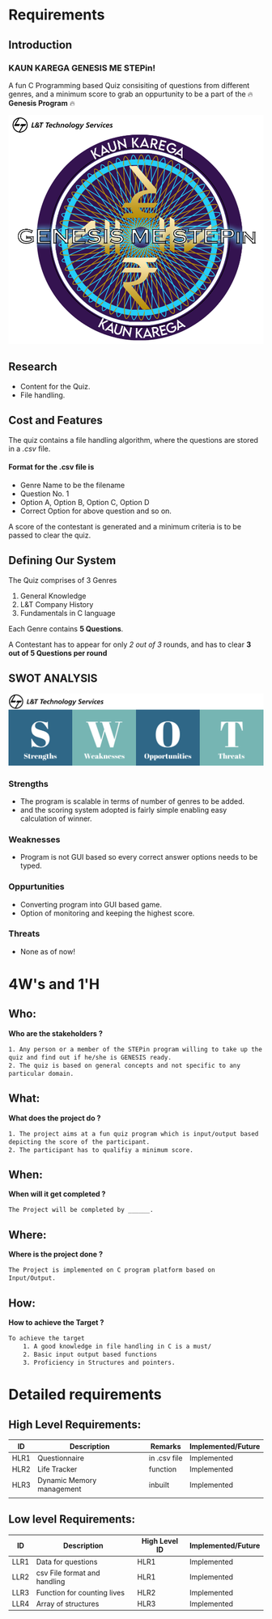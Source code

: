 # Requirements
## Introduction
### KAUN KAREGA GENESIS ME STEPin! 
A fun C Programming based Quiz consisiting of questions from different genres, and a minimum score to grab an oppurtunity to be a part of the :fire: **Genesis                   Program** :fire:


![MiniProject Intro Photo](kkgms.png)
## Research
* Content for the Quiz.
* File handling.


## Cost and Features
The quiz contains a file handling algorithm, where the questions are stored in a *.csv* file.

#### Format for the .csv file is
- Genre Name to be the filename
- Question No. 1
- Option A, Option B, Option C, Option D
- Correct Option for above question
and so on.

A score of the contestant is generated and a minimum criteria is to be passed to clear the quiz.

## Defining Our System
The Quiz comprises of 3 Genres
1. General Knowledge
2. L&T Company History
3. Fundamentals in C language

Each Genre contains **5 Questions**.

A Contestant has to appear for only *2 out of 3* rounds, and has to clear **3 out of 5 Questions per round**

## SWOT ANALYSIS
![SWOT analysis photo](swotanalysis.png)

### Strengths
* The program is scalable in terms of number of genres to be added.
* and the scoring system adopted is fairly simple enabling easy calculation of winner.
### Weaknesses
* Program is not GUI based so every correct answer options needs to be typed.
### Oppurtunities
* Converting program into GUI based game.
* Option of monitoring and keeping the highest score.
### Threats
* None as of now!

# 4W&#39;s and 1&#39;H

## Who:
**Who are the stakeholders ?**

    1. Any person or a member of the STEPin program willing to take up the quiz and find out if he/she is GENESIS ready.
    2. The quiz is based on general concepts and not specific to any particular domain. 

## What:
**What does the project do ?**

    1. The project aims at a fun quiz program which is input/output based depicting the score of the participant.
    2. The participant has to qualifiy a minimum score.

## When:
**When will it get completed ?**

    The Project will be completed by ______.

## Where:
**Where is the project done ?**

    The Project is implemented on C program platform based on Input/Output.

## How:
**How to achieve the Target ?**

    To achieve the target
        1. A good knowledge in file handling in C is a must/
        2. Basic input output based functions
        3. Proficiency in Structures and pointers.

# Detailed requirements
## High Level Requirements:
| ID    | Description   | Remarks      | Implemented/Future |
|-------|---------------|--------------|--------------------|
| HLR1  | Questionnaire | in .csv file | Implemented        |
| HLR2  | Life Tracker  | function     | Implemented        |
| HLR3  | Dynamic Memory management| inbuilt| Implemented        |              
|    |                  |              |                    |


##  Low level Requirements:

| ID   | Description                  | High Level ID | Implemented/Future |
|------|------------------------------|---------------|--------------------|
| LLR1 | Data for questions           | HLR1          | Implemented        |
| LLR2 | csv File format and handling | HLR1          | Implemented        |
| LLR3 | Function for counting lives  | HLR2          | Implemented        |
| LLR4 | Array of structures          | HLR3          | Implemented        |